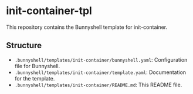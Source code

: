 # init-container-tpl
This repository contains the Bunnyshell template for init-container.

## Structure
- `.bunnyshell/templates/init-container/bunnyshell.yaml`: Configuration file for Bunnyshell.
- `.bunnyshell/templates/init-container/template.yaml`: Documentation for the template.
- `.bunnyshell/templates/init-container/README.md`: This README file.
